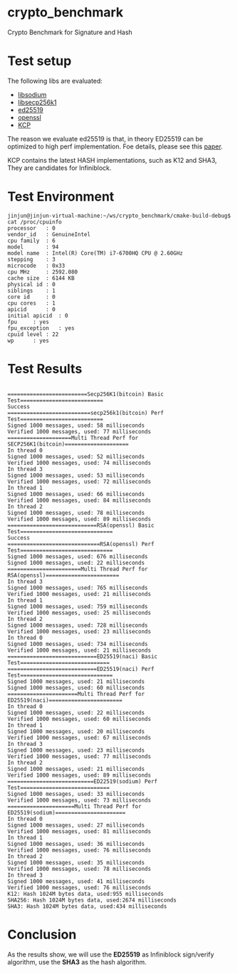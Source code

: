 # crypto_benchmark
Crypto Benchmark for Signature and Hash 

# Test setup 

The following libs are evaluated:

- [libsodium](https://github.com/jedisct1/libsodium)
- [libsecp256k1](https://github.com/bitcoin-core/secp256k1)
- [ed25519](https://github.com/hyperledger/iroha-ed25519)
- [openssl](https://www.openssl.org/)
- [KCP](https://keccak.team/)

The reason we evaluate ed25519 is that, in theory ED25519 can be optimized  to high perf implementation. Foe details, please see this [paper](https://ed25519.cr.yp.to/ed25519-20110926.pdf).

KCP contains the latest HASH implementations, such as K12 and SHA3, They are candidates for  Infiniblock. 

# Test Environment

```apple js
jinjun@jinjun-virtual-machine:~/ws/crypto_benchmark/cmake-build-debug$ cat /proc/cpuinfo 
processor	: 0
vendor_id	: GenuineIntel
cpu family	: 6
model		: 94
model name	: Intel(R) Core(TM) i7-6700HQ CPU @ 2.60GHz
stepping	: 3
microcode	: 0x33
cpu MHz		: 2592.080
cache size	: 6144 KB
physical id	: 0
siblings	: 1
core id		: 0
cpu cores	: 1
apicid		: 0
initial apicid	: 0
fpu		: yes
fpu_exception	: yes
cpuid level	: 22
wp		: yes
```
 

# Test Results 

```apple js

=========================Secp256K1(bitcoin) Basic Test==========================
Success
==========================secp256k1(bitcoin) Perf Test==========================
Signed 1000 messages, used: 58 milliseconds
Verified 1000 messages, used: 77 milliseconds
====================Multi Thread Perf for SECP256K1(bitcoin)====================
In thread 0
Signed 1000 messages, used: 52 milliseconds
Verified 1000 messages, used: 74 milliseconds
In thread 3
Signed 1000 messages, used: 53 milliseconds
Verified 1000 messages, used: 72 milliseconds
In thread 1
Signed 1000 messages, used: 66 milliseconds
Verified 1000 messages, used: 84 milliseconds
In thread 2
Signed 1000 messages, used: 78 milliseconds
Verified 1000 messages, used: 89 milliseconds
============================RSA(openssl) Basic Test=============================
Success
=============================RSA(openssl) Perf Test=============================
Signed 1000 messages, used: 676 milliseconds
Signed 1000 messages, used: 22 milliseconds
=======================Multi Thread Perf for RSA(openssl)=======================
In thread 3
Signed 1000 messages, used: 765 milliseconds
Verified 1000 messages, used: 21 milliseconds
In thread 1
Signed 1000 messages, used: 759 milliseconds
Verified 1000 messages, used: 25 milliseconds
In thread 2
Signed 1000 messages, used: 728 milliseconds
Verified 1000 messages, used: 23 milliseconds
In thread 0
Signed 1000 messages, used: 734 milliseconds
Verified 1000 messages, used: 21 milliseconds
============================ED25519(naci) Basic Test============================
============================ED25519(naci) Perf Test=============================
Signed 1000 messages, used: 21 milliseconds
Signed 1000 messages, used: 60 milliseconds
======================Multi Thread Perf for ED25519(naci)=======================
In thread 0
Signed 1000 messages, used: 22 milliseconds
Verified 1000 messages, used: 60 milliseconds
In thread 1
Signed 1000 messages, used: 20 milliseconds
Verified 1000 messages, used: 67 milliseconds
In thread 3
Signed 1000 messages, used: 23 milliseconds
Verified 1000 messages, used: 77 milliseconds
In thread 2
Signed 1000 messages, used: 21 milliseconds
Verified 1000 messages, used: 89 milliseconds
===========================ED22519(sodium) Perf Test============================
Signed 1000 messages, used: 33 milliseconds
Verified 1000 messages, used: 73 milliseconds
=====================Multi Thread Perf for ED25519(sodium)======================
In thread 0
Signed 1000 messages, used: 27 milliseconds
Verified 1000 messages, used: 81 milliseconds
In thread 1
Signed 1000 messages, used: 36 milliseconds
Verified 1000 messages, used: 76 milliseconds
In thread 2
Signed 1000 messages, used: 35 milliseconds
Verified 1000 messages, used: 78 milliseconds
In thread 3
Signed 1000 messages, used: 41 milliseconds
Verified 1000 messages, used: 76 milliseconds
K12: Hash 1024M bytes data, used:955 milliseconds
SHA256: Hash 1024M bytes data, used:2674 milliseconds
SHA3: Hash 1024M bytes data, used:434 milliseconds
```

# Conclusion 

As the results show, we will use the **ED25519** as Infiniblock sign/verify algorithm, use the **SHA3** as the hash algorithm.